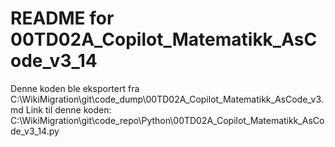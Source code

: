 # README for 00TD02A_Copilot_Matematikk_AsCode_v3_14
Denne koden ble eksportert fra C:\WikiMigration\git\code_dump\00TD02A_Copilot_Matematikk_AsCode_v3.md
Link til denne koden: C:\WikiMigration\git\code_repo\Python\00TD02A_Copilot_Matematikk_AsCode_v3_14.py
